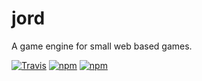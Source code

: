# jord
A game engine for small web based games.

[![Travis](https://img.shields.io/travis/rhmoller/jord.svg)](https://travis-ci.org/rhmoller/jord)
[![npm](https://img.shields.io/npm/v/jord.svg)]()
[![npm](https://img.shields.io/npm/l/jord.svg)](https://github.com/rhmoller/jord/blob/master/LICENSE)